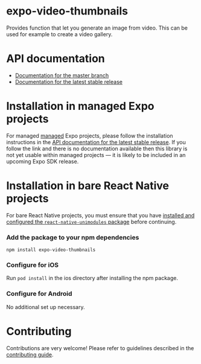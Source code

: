 # expo-video-thumbnails

Provides function that let you generate an image from video. This can be used for example to create a video gallery.

# API documentation

- [Documentation for the master branch](https://github.com/expo/expo/blob/master/docs/pages/versions/unversioned/sdk/videothumbnails.md)
- [Documentation for the latest stable release](https://docs.expo.io/versions/latest/sdk/videothumbnails/)

# Installation in managed Expo projects

For managed [managed](https://docs.expo.io/versions/latest/introduction/managed-vs-bare/) Expo projects, please follow the installation instructions in the [API documentation for the latest stable release](#api-documentation). If you follow the link and there is no documentation available then this library is not yet usable within managed projects &mdash; it is likely to be included in an upcoming Expo SDK release.

# Installation in bare React Native projects

For bare React Native projects, you must ensure that you have [installed and configured the `react-native-unimodules` package](https://github.com/unimodules/react-native-unimodules) before continuing.

### Add the package to your npm dependencies

```
npm install expo-video-thumbnails
```

### Configure for iOS

Run `pod install` in the ios directory after installing the npm package.

### Configure for Android

No additional set up necessary.

# Contributing

Contributions are very welcome! Please refer to guidelines described in the [contributing guide]( https://github.com/expo/expo#contributing).
